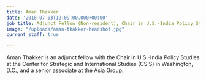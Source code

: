 ```yaml
---
title: Aman Thakker
date: '2018-07-03T19:09:00.000+00:00'
job_title: Adjunct Fellow (Non-resident), Chair in U.S.-India Policy Studies
image: "/uploads/aman-thakker-headshot.jpg"
current_staff: true

---
```

Aman Thakker is an adjunct fellow with the Chair in U.S.-India Policy Studies at the Center for Strategic and International Studies (CSIS) in Washington, D.C., and a senior associate at the Asia Group.